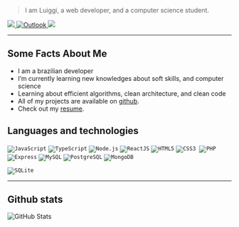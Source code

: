 > I am Luiggi, a web developer, and a computer science student. 
> 
  <p align="left">
  <a href="mailto:luiggipg2908@gmail.com" alt="Gmail">
    <img src="https://img.shields.io/badge/-Gmail-FF0000?style=flat-square&labelColor=FF0000&logo=gmail&logoColor=white"/>
  </a>
  <a href="mailto:luiggipgarcia@outlook.com">
    <img src="https://img.shields.io/badge/Microsoft_Outlook-0078D4?style=flat-square&logo=microsoft-outlook&logoColor=white" alt="Outlook">
  </a>
  <a href="https://www.linkedin.com/in/luiggi-garcia/" alt="Linkedin">
    <img src="https://img.shields.io/badge/-Linkedin-0e76a8?style=flat-square&logo=Linkedin&logoColor=white"/>
  </a>
</p>  

----

<h2>Some Facts About Me</h2>
<ul>
<li>I am a brazilian developer</li>
<li>I’m currently learning new knowledges about soft skills, and computer science</li>
<li>Learning about efficient algorithms, clean architecture, and clean code</li>
<li>All of my projects are available on <a href="https://github.com/luiggigarcia">github</a>.</li>
<li>Check out my <a href="https://www.linkedin.com/in/luiggi-garcia/">resume</a>.</li>
</ul>

## Languages and technologies

<code><img src="https://img.shields.io/badge/JavaScript-F7DF1E?style=flat-badge&logo=javascript&logoColor=black" alt="JavaScript"></code>
<code><img src="https://img.shields.io/badge/TypeScript-007ACC?style=flat&logo=typescript&logoColor=white" alt="TypeScript"></code>
<code><img src="https://img.shields.io/badge/Node.js-43853D?style=flat&logo=node.js&logoColor=white" alt="Node.js"></code>
<code><img src="https://img.shields.io/badge/React-20232A?style=flat&logo=react&logoColor=61DAFB" alt="ReactJS"></code>
<code><img src="https://img.shields.io/badge/HTML5-E34F26?style=flat&logo=html5&logoColor=white" alt="HTML5"></code>
<code><img src="https://img.shields.io/badge/CSS3-1572B6?style=flat&logo=css3&logoColor=white" alt="CSS3"></code>
<code><img src="https://img.icons8.com/color/30/000000/git.png" alt=""></code>
<code><img src="https://img.shields.io/badge/PHP-777BB4?style=flat&logo=php&logoColor=white" alt="PHP"></code>
<code><img src="https://img.shields.io/badge/Express.js-404D59?style=flat" alt="Express"></code>
<code><img src="https://img.shields.io/badge/MySQL-00000F?style=flat&logo=mysql&logoColor=white" alt="MySQL"></code>
<code><img src="https://img.shields.io/badge/PostgreSQL-316192?style=flat&logo=postgresql&logoColor=white" alt="PostgreSQL"></code>
<code><img src="https://img.shields.io/badge/MongoDB-4EA94B?style=flat&logo=mongodb&logoColor=white" alt="MongoDB"></code>

<code><img src="https://img.shields.io/badge/SQLite-07405E?style=flat&logo=sqlite&logoColor=white" alt="SQLite"></code>

---

## Github stats
![GitHub Stats](https://github-readme-stats.vercel.app/api?username=luiggigarcia&show_icons=true)
